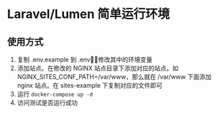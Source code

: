 # Laravel/Lumen 简单运行环境

## 使用方式
1. 复制 .env.example 到 .env，修改其中的环境变量
2. 添加站点。在修改的 NGINX 站点目录下添加对应的站点。如 NGINX_SITES_CONF_PATH=/var/www，那么就在 /var/www 下面添加 nginx 站点。在 sites-example 下复制对应的文件即可
3. 运行 `docker-compose up -d`
4. 访问测试是否运行成功
